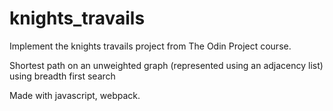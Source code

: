 # knights_travails

Implement the knights travails project from The Odin Project course.

Shortest path on an unweighted graph
(represented using an adjacency list)
using breadth first search

Made with javascript, webpack.